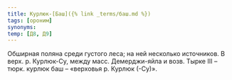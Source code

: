 ```yaml
---
title: Курлюк-[Баш]({% link _terms/баш.md %})
tags: [ороним]
synonyms:
temp: [Д8, Д9]
---
```


Обширная поляна среди густого леса; на ней несколько источников. В верх. р.
Курлюк-Су, между масс. Демерджи-яйла и возв. Тырке III – тюрк. курлюк баш –
«верховья р. Курлюк (-Су)».
